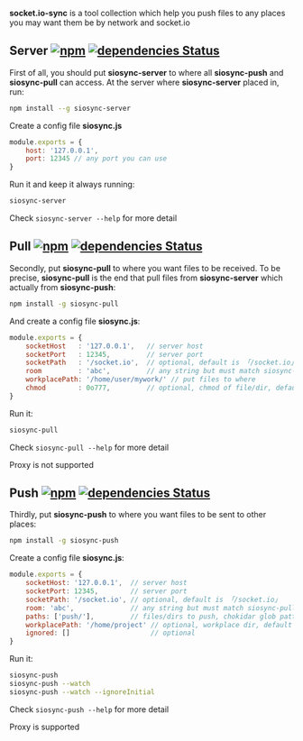 **socket.io-sync** is a tool collection which help you push files to any places you may want them be by network and socket.io

## Server [![npm](https://img.shields.io/npm/v/siosync-server.svg?style=flat-square)](https://www.npmjs.com/package/siosync-server) [![dependencies Status](https://david-dm.org/valaxy/socket.io-sync/status.svg?style=flat-square&path=server)](https://david-dm.org/valaxy/socket.io-sync?path=server)
First of all, you should put **siosync-server** to where all **siosync-push** and **siosync-pull** can access.
At the server where **siosync-server** placed in, run:

```bash
npm install --g siosync-server
```

Create a config file **siosync.js**

```js
module.exports = {
	host: '127.0.0.1',
	port: 12345 // any port you can use
}
```

Run it and keep it always running:

```bash
siosync-server
```

Check `siosync-server --help` for more detail


## Pull [![npm](https://img.shields.io/npm/v/siosync-pull.svg?style=flat-square)](https://www.npmjs.com/package/siosync-pull) [![dependencies Status](https://david-dm.org/valaxy/socket.io-sync/status.svg?style=flat-square&path=pull)](https://david-dm.org/valaxy/socket.io-sync?path=pull)
Secondly, put **siosync-pull** to where you want files to be received.
To be precise, **siosync-pull** is the end that pull files from **siosync-server** which actually from **siosync-push**:

```bash
npm install -g siosync-pull
```

And create a config file **siosync.js**:

```js
module.exports = {
    socketHost   : '127.0.0.1',   // server host
    socketPort   : 12345,         // server port
    socketPath   : '/socket.io',  // optional, default is 「/socket.io」
    room         : 'abc',         // any string but must match siosync-push
    workplacePath: '/home/user/mywork/' // put files to where
    chmod        : 0o777,         // optional, chmod of file/dir, default is 777
}
```

Run it:

```bash
siosync-pull
```

Check `siosync-pull --help` for more detail

Proxy is not supported

## Push [![npm](https://img.shields.io/npm/v/siosync-push.svg?style=flat-square)](https://www.npmjs.com/package/siosync-push) [![dependencies Status](https://david-dm.org/valaxy/socket.io-sync/status.svg?style=flat-square&path=push)](https://david-dm.org/valaxy/socket.io-sync?path=push)

Thirdly, put **siosync-push** to where you want files to be sent to other places:

```bash
npm install -g siosync-push
```

Create a config file **siosync.js**:

```js
module.exports = {
    socketHost: '127.0.0.1',  // server host
    socketPort: 12345,        // server port
    socketPath: '/socket.io', // optional, default is 「/socket.io」
    room: 'abc',              // any string but must match siosync-pull
    paths: ['push/'],         // files/dirs to push, chokidar glob patterns
    workplacePath: '/home/project' // optional, workplace dir, default is cwd
    ignored: []                    // optional
}
```

Run it:

```bash
siosync-push
siosync-push --watch
siosync-push --watch --ignoreInitial
```

Check `siosync-push --help` for more detail

Proxy is supported
